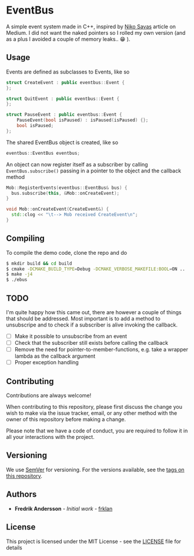 # EventBus

A simple event system made in C++, inspired by [Niko Savas](https://medium.com/@savas/nomad-game-engine-part-7-the-event-system-45a809ccb68f) article on Medium. I did not want the naked pointers so I rolled my own version (and as a plus I avoided a couple of memory leaks.. :grin: ).

## Usage

Events are defined as subclasses to Events, like so

````c++
struct CreateEvent : public eventbus::Event {
};

struct QuitEvent : public eventbus::Event {
};

struct PauseEvent : public eventbus::Event {
    PauseEvent(bool isPaused) : isPaused(isPaused) {};
    bool isPaused;
};
````

The shared EventBus object is created, like so

````c++
eventbus::EventBus eventbus;
````

An object can now register itself as a subscriber by calling ````EventBus.subscribe()```` passing in a pointer to the object and the callback method

````c++
Mob::RegisterEvents(eventbus::EventBus& bus) {
  bus.subscribe(this, &Mob::onCreateEvent);  
}

void Mob::onCreateEvent(CreateEvent&) {
  std::clog << "\t--> Mob received CreateEvent\n";
}

````

## Compiling

To compile the demo code, clone the repo and do

````bash
$ mkdir build && cd build
$ cmake -DCMAKE_BUILD_TYPE=Debug -DCMAKE_VERBOSE_MAKEFILE:BOOL=ON ..
$ make -j4
$ ./ebus
````

## TODO

I'm quite happy how this came out, there are however a couple of things that should be addressed. Most important is to add a method to unsubscripe and to check if a subscriber is alive invoking the callback.

- [ ] Make it possible to unsubscribe from an event
- [ ] Check that the subscriber still exists before calling the callback
- [ ] Remove the need for pointer-to-member-functions, e.g. take a wrapper lambda as the callback argument
- [ ] Proper exception handling

## Contributing

Contributions are always welcome!

When contributing to this repository, please first discuss the change you wish to make via the issue tracker, email, or any other method with the owner of this repository before making a change.

Please note that we have a code of conduct, you are required to follow it in all your interactions with the project.

## Versioning

We use [SemVer](http://semver.org/) for versioning. For the versions available, see the [tags on this repository](https://github.com/frklan/eventbus/tags).

## Authors

* **Fredrik Andersson** - *Initial work* - [frklan](https://github.com/frklan)

## License

This project is licensed under the MIT License - see the [LICENSE](LICENSE) file for details
